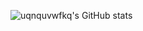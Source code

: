 ![uqnquvwfkq's GitHub stats](https://github-readme-stats.vercel.app/api?username=uqnquvwfkq&show_icons=true&theme=dark)

